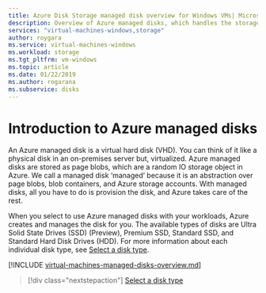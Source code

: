 ```yaml
---
title: Azure Disk Storage managed disk overview for Windows VMs| Microsoft Docs
description: Overview of Azure managed disks, which handles the storage accounts for you when using Azure Windows VMs
services: "virtual-machines-windows,storage"
author: roygara
ms.service: virtual-machines-windows
ms.workload: storage
ms.tgt_pltfrm: vm-windows
ms.topic: article
ms.date: 01/22/2019
ms.author: rogarana
ms.subservice: disks
---
```

# Introduction to Azure managed disks

An Azure managed disk is a virtual hard disk (VHD). You can think of it like a physical disk in an on-premises server but, virtualized. Azure managed disks are stored as page blobs, which are a random IO storage object in Azure. We call a managed disk ‘managed’ because it is an abstraction over page blobs, blob containers, and Azure storage accounts. With managed disks, all you have to do is provision the disk, and Azure takes care of the rest.

When you select to use Azure managed disks with your workloads, Azure creates and manages the disk for you. The available types of disks are Ultra Solid State Drives (SSD) (Preview), Premium SSD, Standard SSD, and Standard Hard Disk Drives (HDD). For more information about each individual disk type, see [Select a disk type](disks-types.md).

[!INCLUDE [virtual-machines-managed-disks-overview.md](../../../includes/virtual-machines-managed-disks-overview.md)]

> [!div class="nextstepaction"]
> [Select a disk type](disks-types.md)